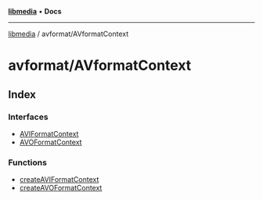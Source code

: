 [**libmedia**](../../README.md) • **Docs**

***

[libmedia](../../README.md) / avformat/AVformatContext

# avformat/AVformatContext

## Index

### Interfaces

- [AVIFormatContext](interfaces/AVIFormatContext.md)
- [AVOFormatContext](interfaces/AVOFormatContext.md)

### Functions

- [createAVIFormatContext](functions/createAVIFormatContext.md)
- [createAVOFormatContext](functions/createAVOFormatContext.md)
